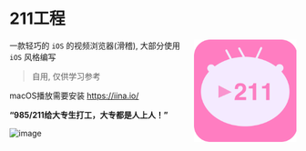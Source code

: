 # 211工程

<img src="./design/dan211_round.png" width="180" align="right">

一款轻巧的 `iOS` 的视频浏览器(滑稽), 大部分使用 `iOS` 风格编写

> 自用, 仅供学习参考

macOS播放需要安装 https://iina.io/

**“985/211给大专生打工，大专都是人上人！”**

![image](https://user-images.githubusercontent.com/45585937/159450722-cb4c0aee-c531-452f-b277-ccfdc23b9f64.png)